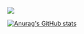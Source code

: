 <img src="https://img.shields.io/badge/C-색상코드?style=flat-square&logo=C&logoColor=#A8B9CC"/>

[![Anurag's GitHub stats](https://github-readme-stats.vercel.app/api?username=rlawhddbs)](https://github.com/rlawhddbs/github-readme-stats)
